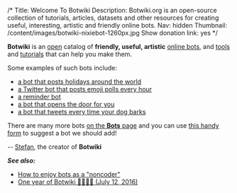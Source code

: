 /*
Title: Welcome To Botwiki
Description: Botwiki.org is an open-source collection of tutorials, articles, datasets and other resources for creating useful, interesting, artistic and friendly online bots.
Nav: hidden
Thumbnail: /content/images/botwiki-nixiebot-1260px.jpg
Show donation link: yes
*/

**Botwiki** is an [open](https://github.com/botwiki/botwiki.org) catalog of **friendly, useful, artistic** [online bots](/bots/), and [tools](/resources/) and [tutorials](/tutorials/) that can help you make them.

Some examples of such bots include:

- [a bot that posts holidays around the world](bots/twitterbots/holidaybot4000)
- [a Twitter bot that posts emoji polls every hour](bots/twitterbots/emoji__polls)
- [a reminder bot](bots/twitterbots/mnemosynetron)
- [a bot that opens the door for you](bots/slackbots/doorbell-server)
- [a bot that tweets every time your dog barks](bots/twitterbots/OliverBarkBark)

There are many more bots [on the **Bots** page](bots/) and you can use [this handy form](https://botwiki.org/submit-your-bot) to suggest a bot we should add!

-- [Stefan](/about/team#stefan), the creator of **Botwiki**

***See also:***

- [How to enjoy bots as a "noncoder"](/articles/how-to-enjoy-bots-as-a-noncoder)
- [One year of Botwiki 🤖🎂👏🎉 (July 12, 2016)](https://fourtonfish.com/blog/2016-07-13-botwiki-one-year/) 
